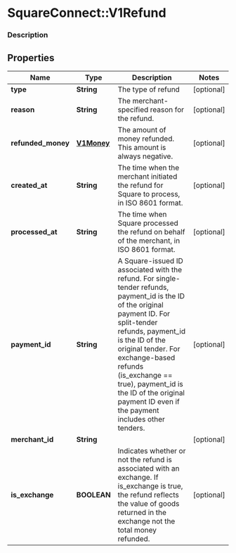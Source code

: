 # SquareConnect::V1Refund

### Description

## Properties
Name | Type | Description | Notes
------------ | ------------- | ------------- | -------------
**type** | **String** | The type of refund  | [optional] 
**reason** | **String** | The merchant-specified reason for the refund. | [optional] 
**refunded_money** | [**V1Money**](V1Money.md) | The amount of money refunded. This amount is always negative. | [optional] 
**created_at** | **String** | The time when the merchant initiated the refund for Square to process, in ISO 8601 format. | [optional] 
**processed_at** | **String** | The time when Square processed the refund on behalf of the merchant, in ISO 8601 format. | [optional] 
**payment_id** | **String** | A Square-issued ID associated with the refund. For single-tender refunds, payment_id is the ID of the original payment ID. For split-tender refunds, payment_id is the ID of the original tender. For exchange-based refunds (is_exchange &#x3D;&#x3D; true), payment_id is the ID of the original payment ID even if the payment includes other tenders. | [optional] 
**merchant_id** | **String** |  | [optional] 
**is_exchange** | **BOOLEAN** | Indicates whether or not the refund is associated with an exchange. If is_exchange is true, the refund reflects the value of goods returned in the exchange not the total money refunded. | [optional] 


